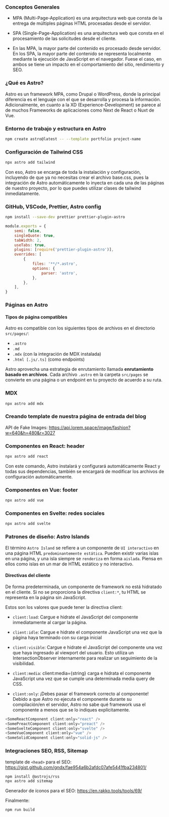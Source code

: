 ### Conceptos Generales

* MPA (Multi-Page-Application) es una arquitectura web que consta de la entrega de múltiples páginas HTML procesadas desde el servidor.

* SPA (Single-Page-Application) es una arquitectura web que consta en el procesamiento de las solicitudes desde el cliente.

* En las MPA, la mayor parte del contenido es procesado desde servidor. En los SPA, la mayor parte del contenido se representa localmente mediante la ejecución de JavaScript en el navegador. Fuese el caso, en ambos se tiene un impacto en el comportamiento del sitio, rendimiento y SEO.

### ¿Qué es Astro?

Astro es un framework MPA, como Drupal o WordPress, donde la principal diferencia es el lenguaje con el que se desarrolla y procesa la información. Adicionalmente, en cuanto a la XD (Experience-Development) se parece al de muchos Frameworks de aplicaciones como Next de React o Nuxt de Vue.

### Entorno de trabajo y estructura en Astro

```bash
npm create astro@latest -- --template portfolio project-name
```

### Configuración de Tailwind CSS

```bash
npx astro add tailwind
```

Con eso, Astro se encarga de toda la instalación y configuración, incluyendo de que ya no necesitas crear el archivo base.css, pues la integración de Astro automáticamente lo inyecta en cada una de las páginas de nuestro proyecto, por lo que puedes utilizar clases de tailwind inmediatamente.

### GitHub, VSCode, Prettier, Astro config

```bash
npm install --save-dev prettier prettier-plugin-astro
```

```js
module.exports = {
    semi: false,
    singleQuote: true,
    tabWidth: 2,
    useTabs: true,
    plugins: [require('prettier-plugin-astro')],
    overrides: [
        {
            files: '**/*.astro',
            options: {
                parser: 'astro',
            },
        },
    ],
}
```

### Páginas en Astro

#### Tipos de página compatibles

Astro es compatible con los siguientes tipos de archivos en el directorio `src/pages/`:

* `.astro`
* `.md`
* `.mdx` (con la integración de MDX instalada)
* `.html [.js/.ts]` (como endpoints)

Astro aprovecha una estrategia de enrutamiento llamada **enrutamiento basado en archivos**. Cada archivo `.astro` en la carpeta `src/pages` se convierte en una página o un endpoint en tu proyecto de acuerdo a su ruta.

### MDX

```bash
npx astro add mdx
```

### Creando template de nuestra página de entrada del blog

API de Fake Images: https://api.lorem.space/image/fashion?w=640&h=480&r=3027

### Componentes en React: header

```bash
npx astro add react
```

Con este comando, Astro instalará y configurará automáticamente React y todas sus dependencias, también se encargará de modificar los archivos de configuración automáticamente.

### Componentes en Vue: footer

```bash
npx astro add vue
```

### Componentes en Svelte: redes sociales

```bash
npx astro add svelte
```

### Patrones de diseño: Astro Islands

El término `Astro Island` se refiere a un componente de `UI interactivo` en una página HTML `predominantemente estática`. Pueden existir varias islas en una página, y una isla siempre se `renderiza` en forma `aislada`. Piensa en ellos como islas en un mar de HTML estático y no interactivo.

#### Directivas del cliente

De forma predeterminada, un componente de framework no está hidratado en el cliente. Si no se proporciona la directiva `client:*`, tu HTML se representa en la página sin JavaScript.

Estos son los valores que puede tener la directiva client:

* `client:load`: Cargue e hidrate el JavaScript del componente inmediatamente al cargar la página.

* `client:idle`: Cargue e hidrate el componente JavaScript una vez que la página haya terminado con su carga inicial

* `client:visible`: Cargue e hidrate el JavaScript del componente una vez que haya ingresado al viewport del usuario. Esto utiliza un IntersectionObserver internamente para realizar un seguimiento de la visibilidad.

* `client:media`: client:media={string} carga e hidrata el componente JavaScript una vez que se cumple una determinada media query de CSS.

* `client:only`: ¡Debes pasar el framework correcto al componente! Debido a que Astro no ejecuta el componente durante su compilación/en el servidor, Astro no sabe qué framework usa el componente a menos que se lo indiques explícitamente.

```js
<SomeReactComponent client:only="react" />
<SomePreactComponent client:only="preact" />
<SomeSvelteComponent client:only="svelte" />
<SomeVueComponent client:only="vue" />
<SomeSolidComponent client:only="solid-js" />
```

### Integraciones SEO, RSS, Sitemap

template de `<head>` para el SEO: https://gist.github.com/gndx/fae954a6b2afdc07afe5441fba234801/

```bash
npm install @astrojs/rss
npx astro add sitemap
```

Generador de íconos para el SEO: https://en.rakko.tools/tools/69/

Finalmente:

```bash
npm run build
```
